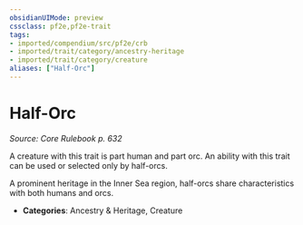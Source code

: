```yaml
---
obsidianUIMode: preview
cssclass: pf2e,pf2e-trait
tags:
- imported/compendium/src/pf2e/crb
- imported/trait/category/ancestry-heritage
- imported/trait/category/creature
aliases: ["Half-Orc"]
---
```

# Half-Orc  
*Source: Core Rulebook p. 632*  

A creature with this trait is part human and part orc. An ability with this trait can be used or selected only by half-orcs.

A prominent heritage in the Inner Sea region, half-orcs share characteristics with both humans and orcs.

- **Categories**: Ancestry & Heritage, Creature